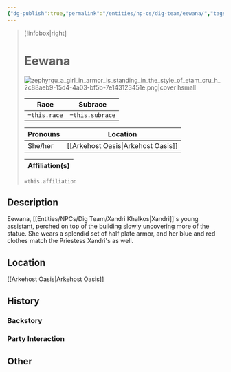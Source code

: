 ```yaml
---
{"dg-publish":true,"permalink":"/entities/np-cs/dig-team/eewana/","tags":["Creature","NPC","DigTeam"]}
---
```



> [!infobox|right]
> # Eewana
> ![zephyrqu_a_girl_in_armor_is_standing_in_the_style_of_etam_cru_h_2c88aeb9-15d4-4a03-bf5b-7e143123451e.png|cover hsmall](/img/user/Images/Creatures/zephyrqu_a_girl_in_armor_is_standing_in_the_style_of_etam_cru_h_2c88aeb9-15d4-4a03-bf5b-7e143123451e.png)
> 
> Race | Subrace |
> ---|---|
> `=this.race` | `=this.subrace` |
> 
> 
> Pronouns|Location| 
> ---|---|
> She/her|[[Arkehost Oasis\|Arkehost Oasis]]|
> 
> Affiliation(s)|
> ---|
> `=this.affiliation`








## Description
Eewana, [[Entities/NPCs/Dig Team/Xandri Khalkos\|Xandri]]'s young assistant, perched on top of the building slowly uncovering more of the statue. She wears a splendid set of half plate armor, and her blue and red clothes match the Priestess Xandri's as well.
## Location
[[Arkehost Oasis\|Arkehost Oasis]]
## History

### Backstory

### Party Interaction

## Other

